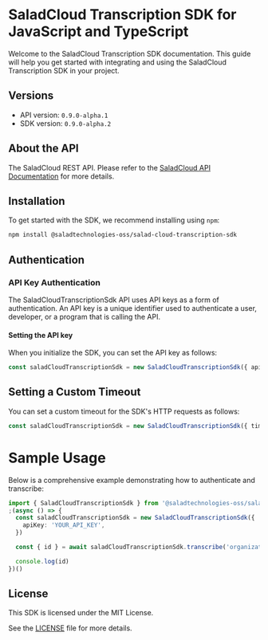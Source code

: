 # SaladCloud Transcription SDK for JavaScript and TypeScript

Welcome to the SaladCloud Transcription SDK documentation. This guide will help you get started with integrating and using the SaladCloud Transcription SDK in your project.

## Versions

- API version: `0.9.0-alpha.1`
- SDK version: `0.9.0-alpha.2`

## About the API

The SaladCloud REST API. Please refer to the [SaladCloud API Documentation](https://docs.salad.com/api-reference) for more details.

## Installation

To get started with the SDK, we recommend installing using `npm`:

```bash
npm install @saladtechnologies-oss/salad-cloud-transcription-sdk
```

## Authentication

### API Key Authentication

The SaladCloudTranscriptionSdk API uses API keys as a form of authentication. An API key is a unique identifier used to authenticate a user, developer, or a program that is calling the API.

#### Setting the API key

When you initialize the SDK, you can set the API key as follows:

```ts
const saladCloudTranscriptionSdk = new SaladCloudTranscriptionSdk({ apiKey: 'YOUR_API_KEY' })
```

## Setting a Custom Timeout

You can set a custom timeout for the SDK's HTTP requests as follows:

```ts
const saladCloudTranscriptionSdk = new SaladCloudTranscriptionSdk({ timeout: 10000 })
```

# Sample Usage

Below is a comprehensive example demonstrating how to authenticate and transcribe:

```ts
import { SaladCloudTranscriptionSdk } from '@saladtechnologies-oss/salad-cloud-transcription-sdk'
;(async () => {
  const saladCloudTranscriptionSdk = new SaladCloudTranscriptionSdk({
    apiKey: 'YOUR_API_KEY',
  })

  const { id } = await saladCloudTranscriptionSdk.transcribe('organization_name', 'path_to_file/video.mp4')

  console.log(id)
})()
```

## License

This SDK is licensed under the MIT License.

See the [LICENSE](LICENSE) file for more details.
